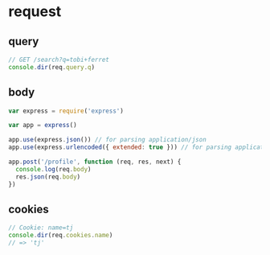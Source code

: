 # request

## query

``` javascript
// GET /search?q=tobi+ferret
console.dir(req.query.q)
```

## body

``` javascript
var express = require('express')

var app = express()

app.use(express.json()) // for parsing application/json
app.use(express.urlencoded({ extended: true })) // for parsing application/x-www-form-urlencoded

app.post('/profile', function (req, res, next) {
  console.log(req.body)
  res.json(req.body)
})
```

## cookies

``` javascript
// Cookie: name=tj
console.dir(req.cookies.name)
// => 'tj'
```